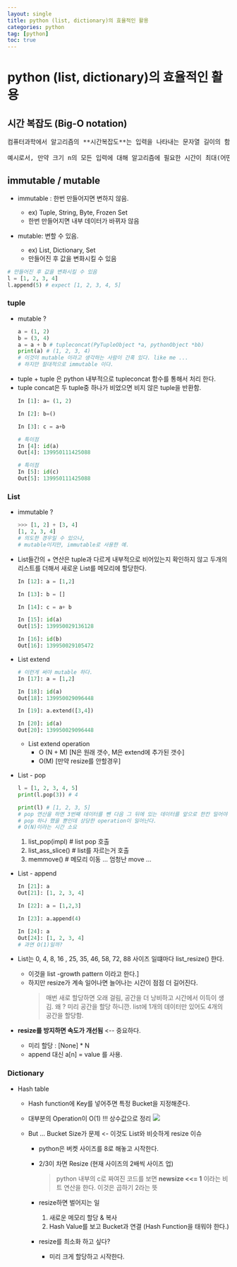 ```yaml
---
layout: single
title: python (list, dictionary)의 효율적인 활용
categories: python
tag: [python]
toc: true
---
```


# python (list, dictionary)의 효율적인 활용

## 시간 복잡도 (Big-O notation)
<pre>
컴퓨터과학에서 알고리즘의 **시간복잡도**는 입력을 나타내는 문자열 길이의 함수로서 작동하는 알고리즘을 취해 시간을 정량화 하는 것이다. 알고리즘의 시간복잡도는 주로 빅-오 표기법을 사용하여 나타내며, 이 빅-오 표기법은 계수와 낮은 차수의 항을 제외시키는 방법이다. 이런 방식으로 표현할 때, (예를 들면, 입력크기를 무한대로 입력하여) 시간복잡도를 점근적으로 묘사한다고 말한다.

예시로서, 만약 크기 n의 모든 입력에 대해 알고리즘에 필요한 시간이 최대(어떤 n zero 보다 크지 않은 모든 n에 대하여) 5n세제곱 + 3n의 식을 가진다면, 이 알고리즘의 점근적 시간 복잡도는 O(n세제곱)이라고 할 수 있다.
</pre>

## immutable / mutable

* immutable : 한번 만들어지면 변하지 않음.
  * ex) Tuple, String, Byte, Frozen Set
  * 한번 만들어지면 내부 데이터가 바뀌자 않음

* mutable: 변할 수 있음.
  * ex) List, Dictionary, Set
  * 만들어진 후 값을 변화시킬 수 있음
```python
# 만들어진 후 값을 변화시킬 수 있음
l = [1, 2, 3, 4]
l.append(5) # expect [1, 2, 3, 4, 5]
```
### tuple
* mutable ?
  ```python
  a = (1, 2)
  b = (3, 4)
  a = a + b # tupleconcat(PyTupleObject *a, pythonObject *bb)
  print(a) # (1, 2, 3, 4)
  # 이것이 mutable 이라고 생각하는 사람이 간혹 있다. like me ...
  # 하지만 절대적으로 immutable 이다.
  ```
* tuple + tuple 은 python 내부적으로 tupleconcat 함수를 통해서 처리 한다.
* tuple concat은 두 tuple중 하나가 비었으면 비지 않은 tuple을 반환함.
    ```python
    In [1]: a= (1, 2)

    In [2]: b=()

    In [3]: c = a+b

    # 특이점
    In [4]: id(a)
    Out[4]: 139950111425088

    # 특이점
    In [5]: id(c)
    Out[5]: 139950111425088
    ```
### List
* immutable ?
    ```python
    >>> [1, 2] + [3, 4]
    [1, 2, 3, 4]
    # 의도한 경우일 수 있으나,
    # mutable이지만, immutable로 사용한 예.
    ```
* List들간의 + 연산은 tuple과 다르게 내부적으로 비어있는지 확인하지 않고 두개의 리스트를 더해서 새로운 List를 메모리에 할당한다.
    ```python
    In [12]: a = [1,2]

    In [13]: b = []

    In [14]: c = a+ b

    In [15]: id(a)
    Out[15]: 139950029136128

    In [16]: id(b)
    Out[16]: 139950029105472
    ```
* List extend
    ```python
    # 이런게 써야 mutable 하다.
    In [17]: a = [1,2]

    In [18]: id(a)
    Out[18]: 139950029096448

    In [19]: a.extend([3,4])

    In [20]: id(a)
    Out[20]: 139950029096448
    ```
    * List extend operation
      * O (N + M) [N은 원래 갯수, M은 extend에 추가된 갯수]
      * O(M) [만약 resize를 안할경우]
* List - pop
    ```python
    l = [1, 2, 3, 4, 5]
    print(l.pop(3)) # 4
    
    print(l) # [1, 2, 3, 5]
    # pop 연산을 하면 3번째 데이터를 뺀 다음 그 뒤에 있는 데이터를 앞으로 한칸 밀어야 한다.
    # pop 하나 했을 뿐인데 상당한 operation이 일어난다.
    # O(N)이라는 시간 소요

    ```
    1. list_pop(impl) # list pop 호출
    2. list_ass_slice() # list를 자르는거 호출
    3. memmove() # 메모리 이동 ... 엄청난 move ...

* List - append
    ```python
    In [21]: a
    Out[21]: [1, 2, 3, 4]

    In [22]: a = [1,2,3]

    In [23]: a.append(4)

    In [24]: a
    Out[24]: [1, 2, 3, 4]
    # 과연 O(1)일까?
    ```
* List는 0, 4, 8, 16 , 25, 35, 46, 58, 72, 88 사이즈 일떄마다 list_resize() 한다.
  * 이것을 list -growth pattern 이라고 한다.]
  * 하지만 resize가 계속 일어나면 늘어나는 시간이 점점 더 길어진다.
    > 매번 새로 할당하면 오래 걸림, 공간을 더 낭비하고 시간에서 이득이 생김.
    > 왜 ? 미리 공간을 할당 하니깐.
    > list에 1개의 데이터만 있어도 4개의 공간을 할당함.
* **resize를 방지하면 속도가 개선됨** <-- 중요하다.
    * 미리 할당 : [None] * N
    * append 대신 a[n] = value 를 사용.

### Dictionary
* Hash table
  * Hash function에 Key를 넣어주면 특정 Bucket을 지정해준다.
  * 대부분의 Operation이 O(1) !!! 상수값으로 정리
![](https://www.vladimircicovic.com/content/images/20200502181417-hash_function.jpg)

  * But ... Bucket Size가 문제 <- 이것도 List와 비슷하게 resize 이슈
    * python은 버켓 사이즈를 8로 해놓고 시작한다.
    * 2/3이 차면 Resize (현재 사이즈의 2배씩 사이즈 업)
        >python 내부의 c로 짜여진 코드를 보면  **newsize <<= 1** 이라는 비트 연산을 한다. 이것은 곱하기 2라는 뜻

    * resize하면 벌어지는 일
        1. 새로운 메모리 할당 & 복사
        2. Hash Value를 보고 Bucket과 연결 (Hash Function을 태워야 한다.)
    
    * resize를 최소화 하고 싶다?
      * 미리 크게 할당하고 시작한다.